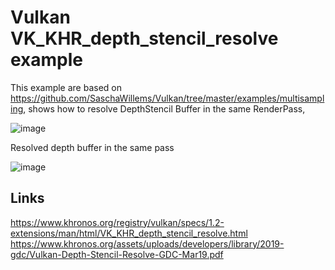 # Vulkan VK_KHR_depth_stencil_resolve example

This example are based on https://github.com/SaschaWillems/Vulkan/tree/master/examples/multisampling, shows how to resolve DepthStencil Buffer in the same RenderPass,  

![image](https://user-images.githubusercontent.com/8597425/113912953-68b59380-97e4-11eb-939f-96c0226361f6.png)

Resolved depth buffer in the same pass

![image](https://user-images.githubusercontent.com/8597425/113913893-8b947780-97e5-11eb-96a2-bd40e8a126cb.png)

## Links

https://www.khronos.org/registry/vulkan/specs/1.2-extensions/man/html/VK_KHR_depth_stencil_resolve.html
https://www.khronos.org/assets/uploads/developers/library/2019-gdc/Vulkan-Depth-Stencil-Resolve-GDC-Mar19.pdf


